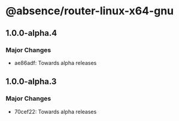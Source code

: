 # @absence/router-linux-x64-gnu

## 1.0.0-alpha.4

### Major Changes

- ae86adf: Towards alpha releases

## 1.0.0-alpha.3

### Major Changes

- 70cef22: Towards alpha releases
